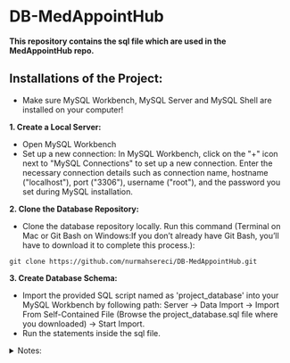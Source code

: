 ﻿# DB-MedAppointHub
**This repository contains the sql file which are used in the MedAppointHub repo.**

## Installations of the Project:
- Make sure MySQL Workbench, MySQL Server and MySQL Shell are installed on your computer!

**1. Create a Local Server:**
- Open MySQL Workbench
- Set up a new connection: In MySQL Workbench, click on the "+" icon next to "MySQL Connections" to set up a new connection. Enter the necessary connection details such as connection name, hostname ("localhost"), port ("3306"), username ("root"), and the password you set during MySQL installation.

**2. Clone the Database Repository:**
- Clone the database repository locally. Run this command (Terminal on Mac or Git Bash on Windows:If you don’t already have Git Bash, you’ll have to download it to complete this process.):
```
git clone https://github.com/nurmahsereci/DB-MedAppointHub.git
```
**3. Create Database Schema:**
- Import the provided SQL script named as 'project_database' into your MySQL Workbench by following path: Server -> Data Import -> Import From Self-Contained File (Browse the project_database.sql file where you downloaded) -> Start Import.
- Run the statements inside the sql file. 

<details> 
<summary> Notes:</summary>
    
* There is relatively little data in the database, so a large amount of data can be imported.
* DoctorAvailability table includes the dates until end of the May 2024, so in order for the website to work after May, the DoctorAvailability table in the database must be updated.
</details>

